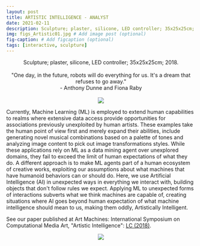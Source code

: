 ```yaml
---
layout: post
title: ARTISTIC INTELLIGENCE - ANALYST
date: 2021-02-11
description: Sculpture; plaster, silicone, LED controller; 35x25x25cm; 2018. # Add post description (optional)
img: figs_Artistic01.jpg # Add image post (optional)
fig-caption: # Add figcaption (optional)
tags: [interactive, sculpture]
---
```

<p align="center">
Sculpture; plaster, silicone, LED controller; 35x25x25cm; 2018.<br><br>
"One day, in the future, robots will do everything for us. It's a dream that refuses to go away."<br>
- Anthony Dunne and Fiona Raby<br><br>
<img src="{{site.baseurl}}/assets/img/figs_Artistic01.gif">
</p>

Currently, Machine Learning (ML) is employed to extend human capabilities to realms where extensive data access provide opportunities for associations previously unexploited by human artists. These examples take the human point of view first and merely expand their abilities, include generating novel musical combinations based on a palette of tones and analyzing image content to pick out image transformations styles. While these applications rely on ML as a data mining agent over unexplored domains, they fail to exceed the limit of human expectations of what they do. A different approach is to make ML agents part of a human ecosystem of creative works, exploiting our assumptions about what machines that have humanoid behaviors can or should do. Here, we use Artificial Intelligence (AI) in unexpected ways in everything we interact with, building objects that don't follow rules we expect. Applying ML to unexpected forms of interactions subverts what we think machines are capable of, creating situations where AI goes beyond human expectation of what machine intelligence should mean to us, making them oddly, Artistically Intelligent.

See our paper published at Art Machines: International Symposium on Computational Media Art, "Artistic Intelligence": [LC (2018)][pub].

[pub]: https://recfreq.files.wordpress.com/2018/05/ray_machinelearningartisticintelligence05.pdf

<p align="center">
<img src="{{site.baseurl}}/assets/img/figs_Artistic02.jpg">
</p>
